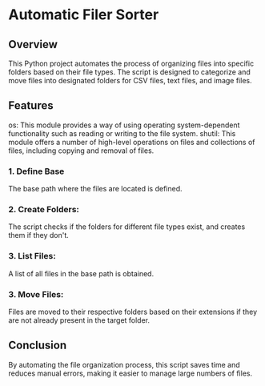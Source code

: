 # Automatic Filer Sorter

## Overview 
This Python project automates the process of organizing files into specific folders based on their file types. The script is designed to categorize and move files into designated folders for CSV files, text files, and image files.

## Features
os: This module provides a way of using operating system-dependent functionality such as reading or writing to the file system.
shutil: This module offers a number of high-level operations on files and collections of files, including copying and removal of files.

### 1. Define Base 
The base path where the files are located is defined.

### 2. Create Folders:
The script checks if the folders for different file types exist, and creates them if they don't.

### 3. List Files:
A list of all files in the base path is obtained.

### 3. Move Files:
Files are moved to their respective folders based on their extensions if they are not already present in the target folder.

## Conclusion 
By automating the file organization process, this script saves time and reduces manual errors, making it easier to manage large numbers of files.
